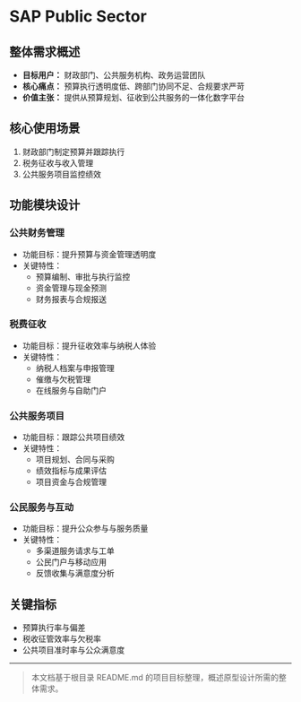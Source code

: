 # SAP Public Sector

## 整体需求概述

- **目标用户：** 财政部门、公共服务机构、政务运营团队
- **核心痛点：** 预算执行透明度低、跨部门协同不足、合规要求严苛
- **价值主张：** 提供从预算规划、征收到公共服务的一体化数字平台

## 核心使用场景

1. 财政部门制定预算并跟踪执行
2. 税务征收与收入管理
3. 公共服务项目监控绩效

## 功能模块设计

### 公共财务管理

- 功能目标：提升预算与资金管理透明度
- 关键特性：
  - 预算编制、审批与执行监控
  - 资金管理与现金预测
  - 财务报表与合规报送

### 税费征收

- 功能目标：提升征收效率与纳税人体验
- 关键特性：
  - 纳税人档案与申报管理
  - 催缴与欠税管理
  - 在线服务与自助门户

### 公共服务项目

- 功能目标：跟踪公共项目绩效
- 关键特性：
  - 项目规划、合同与采购
  - 绩效指标与成果评估
  - 项目资金与合规管理

### 公民服务与互动

- 功能目标：提升公众参与与服务质量
- 关键特性：
  - 多渠道服务请求与工单
  - 公民门户与移动应用
  - 反馈收集与满意度分析

## 关键指标

- 预算执行率与偏差
- 税收征管效率与欠税率
- 公共项目准时率与公众满意度

---

> 本文档基于根目录 README.md 的项目目标整理，概述原型设计所需的整体需求。